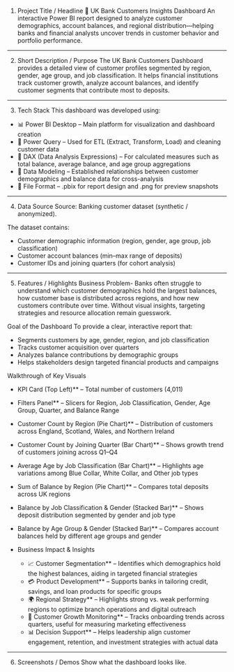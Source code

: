 1. Project Title / Headline
🏦 UK Bank Customers Insights Dashboard
An interactive Power BI report designed to analyze customer demographics, account balances, and regional distribution—helping banks and financial analysts uncover trends in customer behavior and portfolio performance.

__________________________________________________________________________________________________________________________________________

2. Short Description / Purpose
The UK Bank Customers Dashboard provides a detailed view of customer profiles segmented by region, gender, age group, and job classification. It helps financial institutions track customer growth, analyze account balances, and identify customer segments that contribute most to deposits.

___________________________________________________________________________________________________________________________________________

3. Tech Stack
This dashboard was developed using:

* 📊 Power BI Desktop – Main platform for visualization and dashboard creation
* 📂 Power Query – Used for ETL (Extract, Transform, Load) and cleaning customer data
* 🧮 DAX (Data Analysis Expressions) – For calculated measures such as total balance, average balance, and age group aggregations
* 📝 Data Modeling – Established relationships between customer demographics and balance data for cross-analysis
* 📁 File Format – .pbix for report design and .png for preview snapshots

___________________________________________________________________________________________________________________________________________

4. Data Source
Source: Banking customer dataset (synthetic / anonymized).

The dataset contains:

* Customer demographic information (region, gender, age group, job classification)
* Customer account balances (min–max range of deposits)
* Customer IDs and joining quarters (for cohort analysis)

___________________________________________________________________________________________________________________________________________

5. Features / Highlights
Business Problem-
  Banks often struggle to understand which customer demographics hold the largest balances, how customer base is distributed across regions, and how new customers contribute over time. Without visual insights, targeting strategies and resource allocation remain guesswork.

Goal of the Dashboard
  To provide a clear, interactive report that:
  * Segments customers by age, gender, region, and job classification
  * Tracks customer acquisition over quarters
  * Analyzes balance contributions by demographic groups
  * Helps stakeholders design targeted financial products and campaigns

Walkthrough of Key Visuals

  * KPI Card (Top Left)** – Total number of customers (4,011)
  * Filters Panel** – Slicers for Region, Job Classification, Gender, Age Group, Quarter, and Balance Range
  * Customer Count by Region (Pie Chart)** – Distribution of customers across England, Scotland, Wales, and Northern Ireland
  * Customer Count by Joining Quarter (Bar Chart)** – Shows growth trend of customers joining across Q1–Q4
  * Average Age by Job Classification (Bar Chart)** – Highlights age variations among Blue Collar, White Collar, and Other job types
  * Sum of Balance by Region (Pie Chart)** – Compares total deposits across UK regions
  * Balance by Job Classification & Gender (Stacked Bar)** – Shows deposit distribution segmented by gender and job type
  * Balance by Age Group & Gender (Stacked Bar)** – Compares account balances held by different age groups and gender

* Business Impact & Insights

  * 📈 Customer Segmentation** – Identifies which demographics hold the highest balances, aiding in targeted financial strategies
  * 💳 Product Development** – Supports banks in tailoring credit, savings, and loan products for specific groups
  * 🌍 Regional Strategy** – Highlights strong vs. weak performing regions to optimize branch operations and digital outreach
  * 👥 Customer Growth Monitoring** – Tracks onboarding trends across quarters, useful for measuring marketing effectiveness
  * 📊 Decision Support** – Helps leadership align customer engagement, retention, and investment strategies with actual data

___________________________________________________________________________________________________________________________________________

6. Screenshots / Demos
   Show what the dashboard looks like. 
